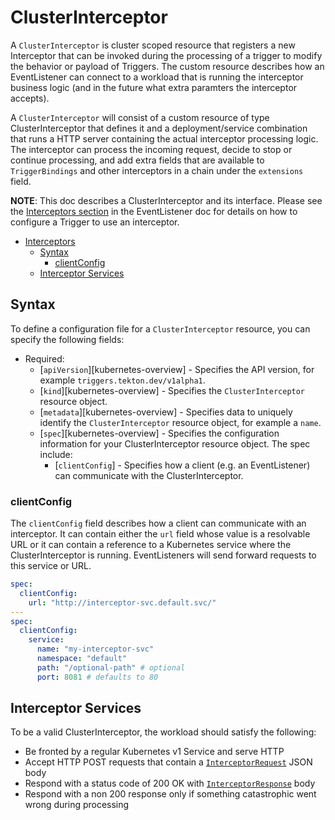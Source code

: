 <!--
---
linkTitle: "ClusterInterceptor"
weight: 9
---
-->
# ClusterInterceptor

A `ClusterInterceptor` is cluster scoped resource that registers a new Interceptor that 
can be invoked during the processing of a trigger to modify the behavior or payload of Triggers. The
custom resource describes how an EventListener can connect to a workload that
is running the interceptor business logic (and in the future what extra
paramters the interceptor accepts).

A `ClusterInterceptor` will consist of a custom resource of type ClusterInterceptor that defines it and a 
deployment/service combination that runs a HTTP server containing the actual interceptor processing logic. The 
interceptor can process the incoming request, decide to stop or continue processing, and add extra fields that are 
available to `TriggerBindings` and other interceptors in a chain under the `extensions` field.

**NOTE**: This doc describes a ClusterInterceptor and its interface. Please see the [Interceptors section](./eventlisteners.md#interceptors) 
in the EventListener doc for details on how to configure a Trigger to use an interceptor.

- [Interceptors](#interceptors)
  - [Syntax](#syntax)
    - [clientConfig](#clientConfig)
  - [Interceptor Services](#interceptor-services)

## Syntax

To define a configuration file for a `ClusterInterceptor` resource, you can specify
the following fields:

- Required:
  - [`apiVersion`][kubernetes-overview] - Specifies the API version, for example
    `triggers.tekton.dev/v1alpha1`.
  - [`kind`][kubernetes-overview] - Specifies the `ClusterInterceptor` resource
    object.
  - [`metadata`][kubernetes-overview] - Specifies data to uniquely identify the
    `ClusterInterceptor` resource object, for example a `name`.
  - [`spec`][kubernetes-overview] - Specifies the configuration information for
    your ClusterInterceptor resource object. The spec include:
    - [`clientConfig`] -  Specifies how a client (e.g. an EventListener) can communicate with the ClusterInterceptor.

### clientConfig

The `clientConfig` field describes how a client can communicate with an
interceptor. It can contain either the `url` field whose value is
a resolvable URL or it can contain a reference to a Kubernetes service where the ClusterInterceptor is running.
EventListeners will send forward requests to this service or URL.

```yaml
spec:
  clientConfig:
    url: "http://interceptor-svc.default.svc/"
---
spec:
  clientConfig:
    service:
      name: "my-interceptor-svc"
      namespace: "default"
      path: "/optional-path" # optional
      port: 8081 # defaults to 80
```

## Interceptor Services

To be a valid ClusterInterceptor, the workload should satisfy the following:

- Be fronted by a regular Kubernetes v1 Service and serve HTTP
- Accept HTTP POST requests that contain a [`InterceptorRequest`](https://pkg.go.dev/github.com/tektoncd/triggers/pkg/apis/triggers/v1alpha1#InterceptorRequest) 
  JSON body
- Respond with a status code of 200 OK with [`InterceptorResponse`](https://pkg.go.dev/github.com/tektoncd/triggers/pkg/apis/triggers/v1alpha1#InterceptorResponse) 
  body
- Respond with a non 200 response only if something catastrophic went wrong during processing
